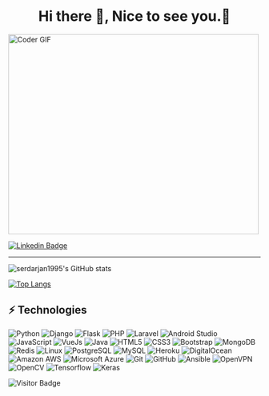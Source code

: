### <h1 align="center">Hi there 👋, Nice to see you.🤗</h1>

<img src="https://media.giphy.com/media/SWoSkN6DxTszqIKEqv/giphy.gif" alt="Coder GIF" width="500" height="400">

<!--
**bigalex95/bigalex95** is a ✨ _special_ ✨ repository because its `README.md` (this file) appears on your GitHub profile.

Here are some ideas to get you started:

- 🔭 I’m currently working on ...
- 🌱 I’m currently learning ...
- 👯 I’m looking to collaborate on ...
- 🤔 I’m looking for help with ...
- 💬 Ask me about ...
- 📫 How to reach me: ...
- 😄 Pronouns: ...
- ⚡ Fun fact: ...
-->

[![Linkedin Badge](https://img.shields.io/badge/-Alibek%20Erkabayev-blue?style=flat-square&logo=Linkedin&logoColor=white&link=https://www.linkedin.com/in/bigalex95/)](https://www.linkedin.com/in/bigalex95/)

----

![serdarjan1995's GitHub stats](https://github-readme-stats.vercel.app/api?username=bigalex95&show_icons=true&theme=default&include_all_commits=true&count_private=true)

[![Top Langs](https://github-readme-stats.vercel.app/api/top-langs/?username=bigalex95&layout=compact)](https://github.com/anuraghazra/github-readme-stats)

## ⚡ Technologies

![Python](https://img.shields.io/badge/-Python-black?style=flat-square&logo=Python)
![Django](https://img.shields.io/badge/-Django-092E20?style=flat-square&logo=django)
![Flask](https://img.shields.io/badge/-Flask-black?style=flat-square&logo=flask)
![PHP](https://img.shields.io/badge/-PHP-black?style=flat-square&logo=php)
![Laravel](https://img.shields.io/badge/-Laravel-white?style=flat-square&logo=laravel)
![Android Studio](https://img.shields.io/badge/-Android%20Studio-white?style=flat-square&logo=android-studio)
![JavaScript](https://img.shields.io/badge/-JavaScript-black?style=flat-square&logo=javascript)
![VueJs](https://img.shields.io/badge/-Vue.js-black?style=flat-square&logo=vue.js)
![Java](https://img.shields.io/badge/-java-E34A86?style=flat-square&logo=java)
![HTML5](https://img.shields.io/badge/-HTML5-E34F26?style=flat-square&logo=html5&logoColor=white)
![CSS3](https://img.shields.io/badge/-CSS3-1572B6?style=flat-square&logo=css3)
![Bootstrap](https://img.shields.io/badge/-Bootstrap-563D7C?style=flat-square&logo=bootstrap)
![MongoDB](https://img.shields.io/badge/-MongoDB-black?style=flat-square&logo=mongodb)
![Redis](https://img.shields.io/badge/-Redis-black?style=flat-square&logo=Redis)
![Linux](https://img.shields.io/badge/-Linux-white?style=flat-square&logo=linux)
![PostgreSQL](https://img.shields.io/badge/-PostgreSQL-336791?style=flat-square&logo=postgresql)
![MySQL](https://img.shields.io/badge/-MySQL-black?style=flat-square&logo=mysql)
![Heroku](https://img.shields.io/badge/-Heroku-430098?style=flat-square&logo=heroku)
![DigitalOcean](https://img.shields.io/badge/-Digital%20Ocean-darkblue?style=flat-square&logo=digitalocean)
![Amazon AWS](https://img.shields.io/badge/Amazon%20AWS-232F3E?style=flat-square&logo=amazon-aws)
![Microsoft Azure](https://img.shields.io/badge/Microsoft%20Azure-232F7E?style=flat-square&logo=microsoft-azure)
![Git](https://img.shields.io/badge/-Git-black?style=flat-square&logo=git)
![GitHub](https://img.shields.io/badge/-GitHub-181717?style=flat-square&logo=github)
![Ansible](https://img.shields.io/badge/-Ansible-black?style=flat-square&logo=ansible)
![OpenVPN](https://img.shields.io/badge/-OpenVPN-black?style=flat-square&logo=openvpn)
![OpenCV](https://img.shields.io/badge/-OpenCV-5C3EE8?style=flat-square&logo=opencv)
![Tensorflow](https://img.shields.io/badge/-Tensorflow-black?style=flat-square&logo=tensorflow)
![Keras](https://img.shields.io/badge/-Keras-EA7E20?style=flat-square&logo=keras)


![Visitor Badge](https://visitor-badge.laobi.icu/badge?page_id=bigalex95.bigalex95)
